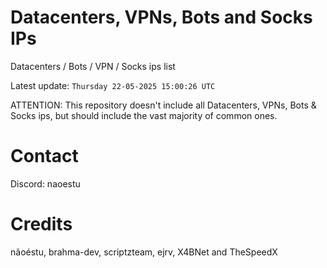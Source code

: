# Datacenters, VPNs, Bots and Socks IPs
 
Datacenters / Bots / VPN / Socks ips list

Latest update: `Thursday 22-05-2025 15:00:26 UTC` 

ATTENTION: This repository doesn't include all Datacenters, VPNs, Bots & Socks ips, 
but should include the vast majority of common ones.

# Contact
Discord: naoestu

# Credits
nãoéstu, brahma-dev, scriptzteam, ejrv, X4BNet and TheSpeedX
